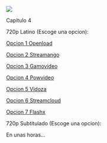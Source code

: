<img src="https://image.tmdb.org/t/p/w780/10PrhMvQnTyZSPJ5j2ftBpvtmx1.jpg">

Capitulo 4

720p Latino (Escoge una opcion):

<a href="https://openload.co/f/gjOGFOvYvYQ/">Opcion 1 Openload</a>

<a href="https://streamango.com/f/dtfdefqlmeoeqmol/">Opcion 2 Streamango</a>

<a href="http://gamovideo.com/wvs9lwka9llw">Opcion 3 Gamovideo</a>

<a href="http://powvideo.net/q9d34zq6uvas">Opcion 4 Powvideo</a>

<a href="https://vidoza.net/zbzq35ivyles.html">Opcion 5 Vidoza</a>

<a href="http://streamcloud.eu/4edgaal1j29t">Opcion 6 Streamcloud</a>

<a href="https://www.flashx.tv/otjcdzcr4zbo.html">Opcion 7 Flashx</a>

720p Subtitulado (Escoge una opcion):

En unas horas...
